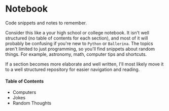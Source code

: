 # Notebook
Code snippets and notes to remember.

Consider this like a your high school or college notebook. It isn't well structured (no table of contents for each section), and most of it will probably be confusing if you're new to `Python` or `Ballerina`. The topics aren't limited to just programming, so you'll find snippets about random things. For example, astronomy, math, computer tips and shortcuts. 

If a section becomes more elaborate and well written, I'll most likely move it to a well structured repository for easier navigation and reading.

#### Table of Contents

* Computers
* Jokes
* Random Thoughts
